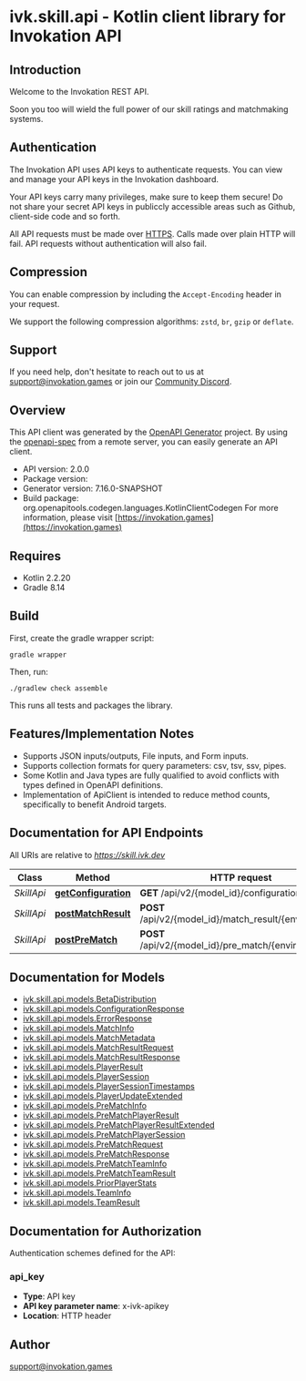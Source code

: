 # ivk.skill.api - Kotlin client library for Invokation API

## Introduction
Welcome to the Invokation REST API.

Soon you too will wield the full power of our skill ratings and matchmaking systems.

## Authentication
The Invokation API uses API keys to authenticate requests. You can view and manage your API keys in the Invokation dashboard.

Your API keys carry many privileges, make sure to keep them secure!
Do not share your secret API keys in publiccly accessible areas such as Github, client-side code and so forth.

All API requests must be made over [HTTPS](http://en.wikipedia.org/wiki/HTTP_Secure). Calls made over plain HTTP will fail.
API requests without authentication will also fail.

## Compression

You can enable compression by including the `Accept-Encoding` header in your request.

We support the following compression algorithms: `zstd`, `br`, `gzip` or `deflate`.


## Support
If you need help, don't hesitate to reach out to us at support@invokation.games or join our [Community Discord](https://discord.gg/JfNGsunrjX).


## Overview
This API client was generated by the [OpenAPI Generator](https://openapi-generator.tech) project.  By using the [openapi-spec](https://github.com/OAI/OpenAPI-Specification) from a remote server, you can easily generate an API client.

- API version: 2.0.0
- Package version: 
- Generator version: 7.16.0-SNAPSHOT
- Build package: org.openapitools.codegen.languages.KotlinClientCodegen
For more information, please visit [https://invokation.games](https://invokation.games)

## Requires

* Kotlin 2.2.20
* Gradle 8.14

## Build

First, create the gradle wrapper script:

```
gradle wrapper
```

Then, run:

```
./gradlew check assemble
```

This runs all tests and packages the library.

## Features/Implementation Notes

* Supports JSON inputs/outputs, File inputs, and Form inputs.
* Supports collection formats for query parameters: csv, tsv, ssv, pipes.
* Some Kotlin and Java types are fully qualified to avoid conflicts with types defined in OpenAPI definitions.
* Implementation of ApiClient is intended to reduce method counts, specifically to benefit Android targets.

<a id="documentation-for-api-endpoints"></a>
## Documentation for API Endpoints

All URIs are relative to *https://skill.ivk.dev*

| Class | Method | HTTP request | Description |
| ------------ | ------------- | ------------- | ------------- |
| *SkillApi* | [**getConfiguration**](docs/SkillApi.md#getconfiguration) | **GET** /api/v2/{model_id}/configuration |  |
| *SkillApi* | [**postMatchResult**](docs/SkillApi.md#postmatchresult) | **POST** /api/v2/{model_id}/match_result/{environment} |  |
| *SkillApi* | [**postPreMatch**](docs/SkillApi.md#postprematch) | **POST** /api/v2/{model_id}/pre_match/{environment} |  |


<a id="documentation-for-models"></a>
## Documentation for Models

 - [ivk.skill.api.models.BetaDistribution](docs/BetaDistribution.md)
 - [ivk.skill.api.models.ConfigurationResponse](docs/ConfigurationResponse.md)
 - [ivk.skill.api.models.ErrorResponse](docs/ErrorResponse.md)
 - [ivk.skill.api.models.MatchInfo](docs/MatchInfo.md)
 - [ivk.skill.api.models.MatchMetadata](docs/MatchMetadata.md)
 - [ivk.skill.api.models.MatchResultRequest](docs/MatchResultRequest.md)
 - [ivk.skill.api.models.MatchResultResponse](docs/MatchResultResponse.md)
 - [ivk.skill.api.models.PlayerResult](docs/PlayerResult.md)
 - [ivk.skill.api.models.PlayerSession](docs/PlayerSession.md)
 - [ivk.skill.api.models.PlayerSessionTimestamps](docs/PlayerSessionTimestamps.md)
 - [ivk.skill.api.models.PlayerUpdateExtended](docs/PlayerUpdateExtended.md)
 - [ivk.skill.api.models.PreMatchInfo](docs/PreMatchInfo.md)
 - [ivk.skill.api.models.PreMatchPlayerResult](docs/PreMatchPlayerResult.md)
 - [ivk.skill.api.models.PreMatchPlayerResultExtended](docs/PreMatchPlayerResultExtended.md)
 - [ivk.skill.api.models.PreMatchPlayerSession](docs/PreMatchPlayerSession.md)
 - [ivk.skill.api.models.PreMatchRequest](docs/PreMatchRequest.md)
 - [ivk.skill.api.models.PreMatchResponse](docs/PreMatchResponse.md)
 - [ivk.skill.api.models.PreMatchTeamInfo](docs/PreMatchTeamInfo.md)
 - [ivk.skill.api.models.PreMatchTeamResult](docs/PreMatchTeamResult.md)
 - [ivk.skill.api.models.PriorPlayerStats](docs/PriorPlayerStats.md)
 - [ivk.skill.api.models.TeamInfo](docs/TeamInfo.md)
 - [ivk.skill.api.models.TeamResult](docs/TeamResult.md)


<a id="documentation-for-authorization"></a>
## Documentation for Authorization


Authentication schemes defined for the API:
<a id="api_key"></a>
### api_key

- **Type**: API key
- **API key parameter name**: x-ivk-apikey
- **Location**: HTTP header



## Author

support@invokation.games
